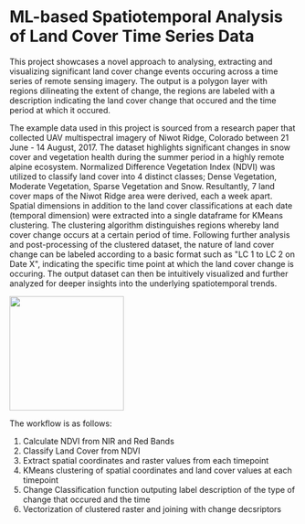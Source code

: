 # ML-based Spatiotemporal Analysis of Land Cover Time Series Data

This project showcases a novel approach to analysing, extracting and visualizing significant land cover change events occuring across a time series of remote sensing imagery. The output is a polygon layer with regions dilineating the extent of change, the regions are labeled with a description indicating the land cover change that occured and the time period at which it occured.

The example data used in this project is sourced from a research paper that collected UAV multispectral imagery of Niwot Ridge, Colorado between 21 June - 14 August, 2017. The dataset highlights significant changes in snow cover and vegetation health during the summer period in a highly remote alpine ecosystem. Normalized Difference Vegetation Index (NDVI) was utilized to classify land cover into 4 distinct classes; Dense Vegetation, Moderate Vegetation, Sparse Vegetation and Snow. Resultantly, 7 land cover maps of the Niwot Ridge area were derived, each a week apart. Spatial dimensions in addition to the land cover classifications at each date (temporal dimension) were extracted into a single dataframe for KMeans clustering. The clustering algorithm distinguishes regions whereby land cover change occurs at a certain period of time. Following further analysis and post-processing of the clustered dataset, the nature of land cover change can be labeled according to a basic format such as "LC 1 to LC 2 on Date X", indicating the specific time point at which the land cover change is occuring. The output dataset can then be intuitively visualized and further analyzed for deeper insights into the underlying spatiotemporal trends.

<img src="visualization/NiwotRidge_SpatioTemporal.png" width="200">


The workflow is as follows:
1. Calculate NDVI from NIR and Red Bands
2. Classify Land Cover from NDVI
3. Extract spatial coordinates and raster values from each timepoint
4. KMeans clustering of spatial coordinates and land cover values at each timepoint
5. Change Classification function outputing label description of the type of change that occured and the time
6. Vectorization of clustered raster and joining with change decsriptors
